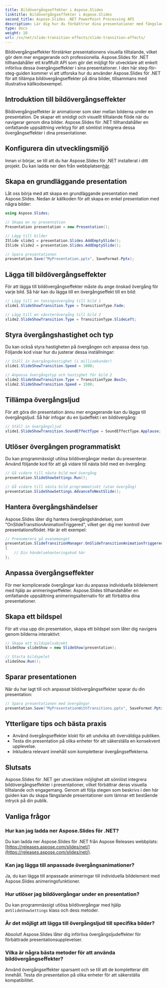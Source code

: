 ```yaml
---
title: Bildövergångseffekter i Aspose.Slides
linktitle: Bildövergångseffekter i Aspose.Slides
second_title: Aspose.Slides .NET PowerPoint Processing API
description: Lär dig hur du förbättrar dina presentationer med fängslande bildövergångseffekter med Aspose.Slides för .NET. Den här omfattande guiden ger steg-för-steg-instruktioner och källkodsexempel för sömlös integration.
type: docs
weight: 10
url: /sv/net/slide-transition-effects/slide-transition-effects/
---
```

Bildövergångseffekter förstärker presentationens visuella tilltalande, vilket gör dem mer engagerande och professionella. Aspose.Slides för .NET tillhandahåller ett kraftfullt API som gör det möjligt för utvecklare att enkelt införliva dessa övergångseffekter i sina presentationer. I den här steg-för-steg-guiden kommer vi att utforska hur du använder Aspose.Slides för .NET för att tillämpa bildövergångseffekter på dina bilder, tillsammans med illustrativa källkodsexempel.

## Introduktion till bildövergångseffekter

Bildövergångseffekter är animationer som sker mellan bilderna under en presentation. De skapar ett smidigt och visuellt tilltalande flöde när du navigerar genom dina bilder. Aspose.Slides för .NET tillhandahåller en omfattande uppsättning verktyg för att sömlöst integrera dessa övergångseffekter i dina presentationer.

## Konfigurera din utvecklingsmiljö

 Innan vi börjar, se till att du har Aspose.Slides för .NET installerat i ditt projekt. Du kan ladda ner den från webbplatsen[här](https://releases.aspose.com/slides/net/).

## Skapa en grundläggande presentation

Låt oss börja med att skapa en grundläggande presentation med Aspose.Slides. Nedan är källkoden för att skapa en enkel presentation med några bilder:

```csharp
using Aspose.Slides;

// Skapa en ny presentation
Presentation presentation = new Presentation();

// Lägg till bilder
ISlide slide1 = presentation.Slides.AddEmptySlide();
ISlide slide2 = presentation.Slides.AddEmptySlide();

// Spara presentationen
presentation.Save("MyPresentation.pptx", SaveFormat.Pptx);
```

## Lägga till bildövergångseffekter

För att lägga till bildövergångseffekter måste du ange önskad övergång för varje bild. Så här kan du lägga till en övergångseffekt till en bild:

```csharp
// Lägg till en toningsövergång till bild 1
slide1.SlideShowTransition.Type = TransitionType.Fade;

// Lägg till en vänsterövergång till bild 2
slide2.SlideShowTransition.Type = TransitionType.SlideLeft;
```

## Styra övergångshastighet och typ

Du kan också styra hastigheten på övergången och anpassa dess typ. Följande kod visar hur du justerar dessa inställningar:

```csharp
// Ställ in övergångshastighet (i millisekunder)
slide1.SlideShowTransition.Speed = 1000;

// Anpassa övergångstyp och hastighet för bild 2
slide2.SlideShowTransition.Type = TransitionType.BoxIn;
slide2.SlideShowTransition.Speed = 1500;
```

## Tillämpa övergångsljud

För att göra din presentation ännu mer engagerande kan du lägga till övergångsljud. Så här infogar du en ljudeffekt i en bildövergång:

```csharp
// Ställ in övergångsljud
slide1.SlideShowTransition.SoundEffectType = SoundEffectType.Applause;
```

## Utlöser övergången programmatiskt

Du kan programmässigt utlösa bildövergångar medan du presenterar. Använd följande kod för att gå vidare till nästa bild med en övergång:

```csharp
// Gå vidare till nästa bild med övergång
presentation.SlideShowSettings.Run();

// Gå vidare till nästa bild programmatiskt (utan övergång)
presentation.SlideShowSettings.AdvanceToNextSlide();
```

## Hantera övergångshändelser

Aspose.Slides låter dig hantera övergångshändelser, som "OnSlideTransitionAnimationTriggered", vilket ger dig mer kontroll över presentationsflödet. Här är ett exempel:

```csharp
// Prenumerera på evenemanget
presentation.SlideTransitionManager.OnSlideTransitionAnimationTriggered += (sender, args) =>
{
    // Din händelsehanteringskod här
};
```

## Anpassa övergångseffekter

För mer komplicerade övergångar kan du anpassa individuella bildelement med hjälp av animeringseffekter. Aspose.Slides tillhandahåller en omfattande uppsättning animeringsalternativ för att förbättra dina presentationer.

## Skapa ett bildspel

För att visa upp din presentation, skapa ett bildspel som låter dig navigera genom bilderna interaktivt:

```csharp
// Skapa ett bildspelsobjekt
SlideShow slideShow = new SlideShow(presentation);

// Starta bildspelet
slideShow.Run();
```

## Sparar presentationen

När du har lagt till och anpassat bildövergångseffekter sparar du din presentation:

```csharp
// Spara presentationen med övergångar
presentation.Save("MyPresentationWithTransitions.pptx", SaveFormat.Pptx);
```

## Ytterligare tips och bästa praxis

- Använd övergångseffekter klokt för att undvika att överväldiga publiken.
- Testa din presentation på olika enheter för att säkerställa en konsekvent upplevelse.
- Inkludera relevant innehåll som kompletterar övergångseffekterna.

## Slutsats

Aspose.Slides för .NET ger utvecklare möjlighet att sömlöst integrera bildövergångseffekter i presentationer, vilket förbättrar deras visuella tilltalande och engagemang. Genom att följa stegen som beskrivs i den här guiden kan du skapa fängslande presentationer som lämnar ett bestående intryck på din publik.

## Vanliga frågor

### Hur kan jag ladda ner Aspose.Slides för .NET?

 Du kan ladda ner Aspose.Slides för .NET från Aspose Releases webbplats:[https://releases.aspose.com/slides/net/](https://releases.aspose.com/slides/net/).

### Kan jag lägga till anpassade övergångsanimationer?

Ja, du kan lägga till anpassade animeringar till individuella bildelement med Aspose.Slides animeringsfunktioner.

### Hur utlöser jag bildövergångar under en presentation?

Du kan programmässigt utlösa bildövergångar med hjälp av`SlideShowSettings` klass och dess metoder.

### Är det möjligt att lägga till övergångsljud till specifika bilder?

Absolut! Aspose.Slides låter dig införliva övergångsljudeffekter för förbättrade presentationsupplevelser.

### Vilka är några bästa metoder för att använda bildövergångseffekter?

Använd övergångseffekter sparsamt och se till att de kompletterar ditt innehåll. Testa din presentation på olika enheter för att säkerställa kompatibilitet.